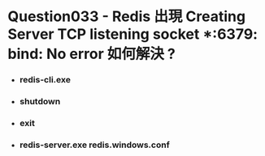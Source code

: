 Question033 - Redis 出現 Creating Server TCP listening socket *:6379: bind: No error 如何解決 ?
=====
* ### redis-cli.exe
* ### shutdown
* ### exit
* ### redis-server.exe redis.windows.conf
<br />
